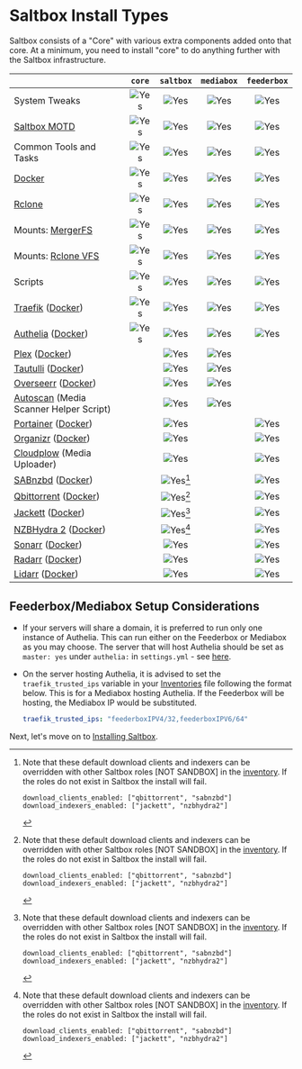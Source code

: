 # Saltbox Install Types

Saltbox consists of a "Core" with various extra components added onto that core.  At a minimum, you need to install "core" to do anything further with the Saltbox infrastructure.

|                                                                                                                      |     `core`    |   `saltbox`   |  `mediabox`   |  `feederbox`  |
|:---------------------------------------------------------------------------------------------------------------------|:-------------:|:-------------:|:-------------:|:-------------:|
| System Tweaks                                                                                                        |  ![Yes][yes]  |  ![Yes][yes]  |  ![Yes][yes]  |  ![Yes][yes]  |
| [Saltbox MOTD](https://github.com/saltyorg/motd)                                                                     |  ![Yes][yes]  |  ![Yes][yes]  |  ![Yes][yes]  |  ![Yes][yes]  |
| Common Tools and Tasks                                                                                               |  ![Yes][yes]  |  ![Yes][yes]  |  ![Yes][yes]  |  ![Yes][yes]  |
| [Docker](https://www.docker.com/community-edition)                                                                   |  ![Yes][yes]  |  ![Yes][yes]  |  ![Yes][yes]  |  ![Yes][yes]  |
| [Rclone](https://rclone.org)                                                                                         |  ![Yes][yes]  |  ![Yes][yes]  |  ![Yes][yes]  |  ![Yes][yes]  |
| Mounts: [MergerFS](https://github.com/trapexit/mergerfs)                                                             |  ![Yes][yes]  |  ![Yes][yes]  |  ![Yes][yes]  |  ![Yes][yes]  |
| Mounts: [Rclone VFS](https://rclone.org/commands/rclone_mount/#vfs-virtual-file-system)                              |  ![Yes][yes]  |  ![Yes][yes]  |  ![Yes][yes]  |  ![Yes][yes]  |
| Scripts                                                                                                              |  ![Yes][yes]  |  ![Yes][yes]  |  ![Yes][yes]  |  ![Yes][yes]  |
| [Traefik](https://traefik.io/traefik/) ([Docker](https://hub.docker.com/_/traefik/))                                 |  ![Yes][yes]  |  ![Yes][yes]  |  ![Yes][yes]  |  ![Yes][yes]  |
| [Authelia](https://www.authelia.com/) ([Docker](https://hub.docker.com/r/authelia/authelia))                         |  ![Yes][yes]  |  ![Yes][yes]  |  ![Yes][yes]  |  ![Yes][yes]  |
| [Plex](https://www.plex.tv) ([Docker](https://github.com/plexinc/pms-docker))                                        |               |  ![Yes][yes]  |  ![Yes][yes]  |               |
| [Tautulli](http://tautulli.com/) ([Docker](https://github.com/Tautulli/Tautulli-Docker))                             |               |  ![Yes][yes]  |  ![Yes][yes]  |               |
| [Overseerr](https://docs.overseerr.dev/)  ([Docker](https://github.com/sct/overseerr))                               |               |  ![Yes][yes]  |  ![Yes][yes]  |               |
| [Autoscan](https://github.com/Cloudbox/autoscan) (Media Scanner Helper Script)                                       |               |  ![Yes][yes]  |  ![Yes][yes]  |               |
| [Portainer](https://portainer.io) ([Docker](https://hub.docker.com/r/portainer/portainer/))                          |               |  ![Yes][yes]  |               |  ![Yes][yes]  |
| [Organizr](https://github.com/causefx/Organizr) ([Docker](https://github.com/linuxserver/docker-organizr))           |               |  ![Yes][yes]  |               |  ![Yes][yes]  |
| [Cloudplow](https://github.com/l3uddz/cloudplow) (Media Uploader)                                                    |               |  ![Yes][yes]  |               |  ![Yes][yes]  |
| [SABnzbd](https://sabnzbd.org/) ([Docker](https://github.com/hotio/docker-sabnzbd))                                  |               |  ![Yes][yes][^1]  |               |  ![Yes][yes]  |
| [Qbittorrent](https://github.com/qbittorrent/qBittorrent) ([Docker](https://hub.docker.com/r/saltydk/qbittorrent))   |               |  ![Yes][yes][^1]  |               |  ![Yes][yes]  |
| [Jackett](https://github.com/Jackett/Jackett) ([Docker](https://github.com/hotio/docker-jackett))                    |               |  ![Yes][yes][^1]  |               |  ![Yes][yes]  |
| [NZBHydra 2](https://github.com/theotherp/nzbhydra2) ([Docker](https://github.com/hotio/docker-nzbhydra2))           |               |  ![Yes][yes][^1]  |               |  ![Yes][yes]  |
| [Sonarr](https://sonarr.tv) ([Docker](https://github.com/hotio/docker-sonarr))                                       |               |  ![Yes][yes]  |               |  ![Yes][yes]  |
| [Radarr](https://radarr.video) ([Docker](https://github.com/hotio/docker-radarr))                                    |               |  ![Yes][yes]  |               |  ![Yes][yes]  |
| [Lidarr](https://lidarr.audio) ([Docker](https://github.com/hotio/docker-lidarr))                                    |               |  ![Yes][yes]  |               |  ![Yes][yes]  |

  [yes]:../../images/check-mark.png

[^1]:
    Note that these default download clients and indexers can be overridden with other Saltbox roles [NOT SANDBOX] in the [inventory](../inventory/index.md).  If the roles do not exist in Saltbox the install will fail.
    ```
    download_clients_enabled: ["qbittorrent", "sabnzbd"]
    download_indexers_enabled: ["jackett", "nzbhydra2"]
    ```


## Feederbox/Mediabox Setup Considerations

- If your servers will share a domain, it is preferred to run only one instance of Authelia. This can run either on the Feederbox or Mediabox as you may choose. The server that will host Authelia should be set as `master: yes` under `authelia:` in `settings.yml` - see [here](../install/install.md#__code_8_annotation_6).

- On the server hosting Authelia, it is advised to set the `traefik_trusted_ips` variable in your [Inventories](../inventory/index.md) file following the format below. This is for a Mediabox hosting Authelia. If the Feederbox will be hosting, the Mediabox IP would be substituted.

  ```yaml
  traefik_trusted_ips: "feederboxIPV4/32,feederboxIPV6/64"
  ```

Next, let's move on to [Installing Saltbox](../install/install.md).

<!--
:heavy_check_mark:
-->

